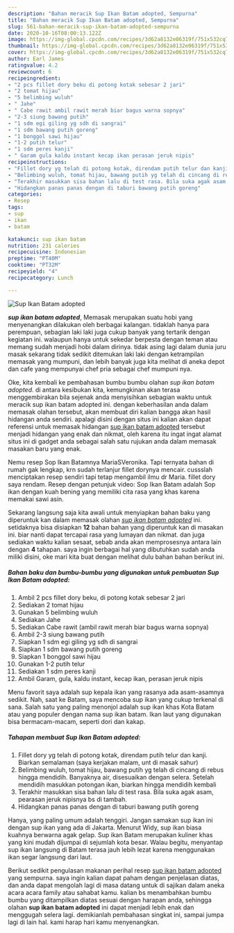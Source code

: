 ```yaml
---
description: "Bahan meracik Sup Ikan Batam adopted, Sempurna"
title: "Bahan meracik Sup Ikan Batam adopted, Sempurna"
slug: 561-bahan-meracik-sup-ikan-batam-adopted-sempurna
date: 2020-10-16T08:00:13.122Z
image: https://img-global.cpcdn.com/recipes/3d62a8132e06319f/751x532cq70/sup-ikan-batam-adopted-foto-resep-utama.jpg
thumbnail: https://img-global.cpcdn.com/recipes/3d62a8132e06319f/751x532cq70/sup-ikan-batam-adopted-foto-resep-utama.jpg
cover: https://img-global.cpcdn.com/recipes/3d62a8132e06319f/751x532cq70/sup-ikan-batam-adopted-foto-resep-utama.jpg
author: Earl James
ratingvalue: 4.2
reviewcount: 6
recipeingredient:
- "2 pcs fillet dory beku di potong kotak sebesar 2 jari"
- "2 tomat hijau"
- "5 belimbing wuluh"
- " Jahe"
- " Cabe rawit ambil rawit merah biar bagus warna sopnya"
- "2-3 siung bawang putih"
- "1 sdm egi giling yg sdh di sangrai"
- "1 sdm bawang putih goreng"
- "1 bonggol sawi hijau"
- "1-2 putih telur"
- "1 sdm peres kanji"
- " Garam gula kaldu instant kecap ikan perasan jeruk nipis"
recipeinstructions:
- "Fillet dory yg telah di potong kotak, direndam putih telur dan kanji. Biarkan semalaman (saya kerjakan malam, unt di masak sahur)"
- "Belimbing wuluh, tomat hijau, bawang putih yg telah di cincang di rebus hingga mendidih. Banyaknya air, disesuaikan dengan selera. Setelah mendidih masukkan potongan ikan, biarkan hingga mendidih kembali"
- "Terakhir masukkan sisa bahan lalu di test rasa. Bila suka agak asam, pearasan jeruk nipisnya bs di tambah."
- "Hidangkan panas panas dengan di taburi bawang putih goreng"
categories:
- Resep
tags:
- sup
- ikan
- batam

katakunci: sup ikan batam 
nutrition: 231 calories
recipecuisine: Indonesian
preptime: "PT40M"
cooktime: "PT32M"
recipeyield: "4"
recipecategory: Lunch

---
```



![Sup Ikan Batam adopted](https://img-global.cpcdn.com/recipes/3d62a8132e06319f/751x532cq70/sup-ikan-batam-adopted-foto-resep-utama.jpg)

<b><i>sup ikan batam adopted</i></b>, Memasak merupakan suatu hobi yang menyenangkan dilakukan oleh berbagai kalangan. tidaklah hanya para perempuan, sebagian laki laki juga cukup banyak yang tertarik dengan kegiatan ini. walaupun hanya untuk sekedar berpesta dengan teman atau memang sudah menjadi hobi dalam dirinya. tidak asing lagi dalam dunia juru masak sekarang tidak sedikit ditemukan laki laki dengan ketrampilan memasak yang mumpuni, dan lebih banyak juga kita melihat di aneka depot dan cafe yang mempunyai chef pria sebagai chef mumpuni nya.

Oke, kita kembali ke pembahasan bumbu bumbu olahan <i>sup ikan batam adopted</i>. di antara kesibukan kita, kemungkinan akan terasa menggembirakan bila sejenak anda menyisihkan sebagian waktu untuk meracik sup ikan batam adopted ini. dengan keberhasilan anda dalam memasak olahan tersebut, akan membuat diri kalian bangga akan hasil hidangan anda sendiri. apalagi disini dengan situs ini kalian akan dapat referensi untuk memasak hidangan <u>sup ikan batam adopted</u> tersebut menjadi hidangan yang enak dan nikmat, oleh karena itu ingat ingat alamat situs ini di gadget anda sebagai salah satu rujukan anda dalam memasak masakan baru yang enak.

Nemu resep Sop Ikan Batamnya MariaSVeronika. Tapi ternyata bahan di rumah gak lengkap, krn sudah terlanjur fillet dorynya mencair. cussslah menciptakan resep sendiri tapi tetap mengambil ilmu dr Maria. fillet dory saya rendam. Resep dengan petunjuk video: Sop Ikan Batam adalah Sop ikan dengan kuah bening yang memiliki cita rasa yang khas karena memakai sawi asin.


Sekarang langsung saja kita awali untuk menyiapkan bahan baku yang diperuntuk kan dalam memasak olahan <u><i>sup ikan batam adopted</i></u> ini. setidaknya bisa disiapkan <b>12</b> bahan bahan yang diperuntuk kan di masakan ini. biar nanti dapat tercapai rasa yang lumayan dan nikmat. dan juga sediakan waktu kalian sesaat, sebab anda akan memprosesnya antara lain dengan <b>4</b> tahapan. saya ingin berbagai hal yang dibutuhkan sudah anda miliki disini, oke mari kita buat dengan melihat dulu bahan bahan berikut ini.

<!--inarticleads1-->

##### Bahan baku dan bumbu-bumbu yang digunakan untuk pembuatan Sup Ikan Batam adopted:

1. Ambil 2 pcs fillet dory beku, di potong kotak sebesar 2 jari
1. Sediakan 2 tomat hijau
1. Gunakan 5 belimbing wuluh
1. Sediakan  Jahe
1. Sediakan  Cabe rawit (ambil rawit merah biar bagus warna sopnya)
1. Ambil 2-3 siung bawang putih
1. Siapkan 1 sdm egi giling yg sdh di sangrai
1. Siapkan 1 sdm bawang putih goreng
1. Siapkan 1 bonggol sawi hijau
1. Gunakan 1-2 putih telur
1. Sediakan 1 sdm peres kanji
1. Ambil  Garam, gula, kaldu instant, kecap ikan, perasan jeruk nipis


Menu favorit saya adalah sup kepala ikan yang rasanya ada asam-asamnya sedikit. Nah, saat ke Batam, saya mencoba sup ikan yang cukup terkenal di sana. Salah satu yang paling menonjol adalah sup ikan khas Kota Batam atau yang populer dengan nama sup ikan batam. Ikan laut yang digunakan bisa bermacam-macam, seperti dori dan kakap. 

<!--inarticleads2-->

##### Tahapan membuat Sup Ikan Batam adopted:

1. Fillet dory yg telah di potong kotak, direndam putih telur dan kanji. Biarkan semalaman (saya kerjakan malam, unt di masak sahur)
1. Belimbing wuluh, tomat hijau, bawang putih yg telah di cincang di rebus hingga mendidih. Banyaknya air, disesuaikan dengan selera. Setelah mendidih masukkan potongan ikan, biarkan hingga mendidih kembali
1. Terakhir masukkan sisa bahan lalu di test rasa. Bila suka agak asam, pearasan jeruk nipisnya bs di tambah.
1. Hidangkan panas panas dengan di taburi bawang putih goreng


Hanya, yang paling umum adalah tenggiri. Jangan samakan sup ikan ini dengan sup ikan yang ada di Jakarta. Menurut Widy, sup ikan biasa kuahnya berwarna agak gelap. Sup ikan Batam merupakan kuliner khas yang kini mudah dijumpai di sejumlah kota besar. Walau begitu, menyantap sup ikan langsung di Batam terasa jauh lebih lezat karena menggunakan ikan segar langsung dari laut. 

Berikut sedikit pengulasan makanan perihal resep <u>sup ikan batam adopted</u> yang sempurna. saya ingin kalian dapat paham dengan penjelasan diatas, dan anda dapat mengolah lagi di masa datang untuk di sajikan dalam aneka acara acara family atau sahabat kamu. kalian bs menambahkan bumbu bumbu yang ditampilkan diatas sesuai dengan harapan anda, sehingga olahan <b>sup ikan batam adopted</b> ini dapat menjadi lebih enak dan menggugah selera lagi. demikianlah pembahasan singkat ini, sampai jumpa lagi di lain hal. kami harap hari kamu menyenangkan.
